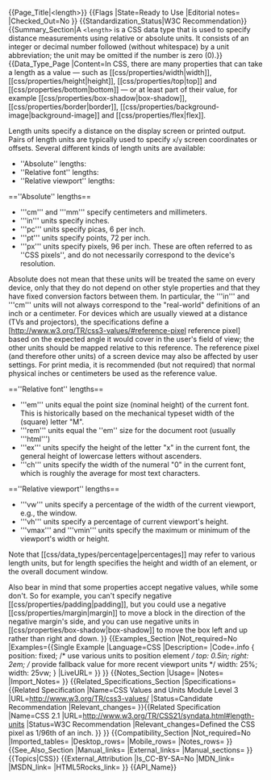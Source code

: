 {{Page_Title|&lt;length&gt;}}
{{Flags
|State=Ready to Use
|Editorial notes=
|Checked_Out=No
}}
{{Standardization_Status|W3C Recommendation}}
{{Summary_Section|A <code>&lt;length></code> is a CSS data type that is used to specify distance measurements using relative or absolute units.  It consists of an integer or decimal number followed (without whitespace) by a unit abbreviation; the unit may be omitted if the number is zero (0).}}
{{Data_Type_Page
|Content=In CSS, there are many properties that can take a length as a value — such as [[css/properties/width|width]], [[css/properties/height|height]], [[css/properties/top|top]] and [[css/properties/bottom|bottom]] — or at least part of their value, for example [[css/properties/box-shadow|box-shadow]], [[css/properties/border|border]], [[css/properties/background-image|background-image]] and [[css/properties/flex|flex]].

Length units specify a distance on the display screen or printed output. Pairs of length units are typically used to specify <code>x</code>/<code>y</code> screen coordinates or offsets.  Several different kinds of length
units are available:
* ''Absolute'' lengths:
* ''Relative font'' lengths:
* ''Relative viewport'' lengths:

==''Absolute'' lengths==
* '''cm''' and '''mm''' specify centimeters and millimeters.
* '''in''' units specify inches.
* '''pc''' units specify picas, 6 per inch.
* '''pt''' units specify points, 72 per inch.
* '''px''' units specify pixels, 96 per inch. These are often referred to as ''CSS pixels'', and do not necessarily correspond to the device's resolution.

Absolute does not mean that these units will be treated the same on every device, only that they do not depend on other style properties and that they have fixed conversion factors between them.  In particular, the '''in''' and '''cm''' units will not always correspond to the "real-world" definitions of an inch or a centimeter.  For devices which are usually viewed at a distance (TVs and projectors), the specifications define a [http://www.w3.org/TR/css3-values/#reference-pixel reference pixel] based on the expected angle it would cover in the user's field of view; the other units should be mapped relative to this reference.  The reference pixel (and therefore other units) of a screen device may also be affected by user settings.   For print media, it is recommended (but not required) that normal physical inches or centimeters be used as the reference value.

==''Relative font'' lengths==
* '''em''' units equal the point size (nominal height) of the current font.  This is historically based on the mechanical typeset width of the (square) letter "M".
* '''rem''' units equal the ''em'' size for the document root (usually '''html''')
* '''ex''' units specify the height of the letter "x" in the current font, the general height of lowercase letters without ascenders.
* '''ch''' units specify the width of the numeral "0" in the current font, which is roughly the average for most text characters.

==''Relative viewport'' lengths==
* '''vw''' units specify a percentage of the width of the current viewport, e.g., the window.
* '''vh''' units specify a percentage of current viewport's height.
* '''vmax''' and '''vmin''' units specify the maximum or minimum of the viewport's width or height.

Note that [[css/data_types/percentage|percentages]] may refer to various length units, but for length specifies the height and width of an element, or the overall document window.

Also bear in mind that some properties accept negative values, while some don't. So for example, you can't specify negative [[css/properties/padding|padding]], but you could use a negative [[css/properties/margin|margin]] to move a block in the direction of the negative margin's side, and you can use negative units in [[css/properties/box-shadow|box-shadow]] to move the box left and up rather than right and down.
}}
{{Examples_Section
|Not_required=No
|Examples={{Single Example
|Language=CSS
|Description=
|Code=.info {
    position: fixed;
    /* use various units to position element */
    top: 0.5in;
    right: 2em;
    /* provide fallback value for more recent viewport units */
    width: 25%;
    width: 25vw;
}
|LiveURL=
}}
}}
{{Notes_Section
|Usage=
|Notes=
|Import_Notes=
}}
{{Related_Specifications_Section
|Specifications={{Related Specification
|Name=CSS Values and Units Module Level 3
|URL=http://www.w3.org/TR/css3-values/
|Status=Candidate Recommendation
|Relevant_changes=
}}{{Related Specification
|Name=CSS 2.1
|URL=http://www.w3.org/TR/CSS21/syndata.html#length-units
|Status=W3C Recommendation
|Relevant_changes=Defined the CSS pixel as 1/96th of an inch.
}}
}}
{{Compatibility_Section
|Not_required=No
|Imported_tables=
|Desktop_rows=
|Mobile_rows=
|Notes_rows=
}}
{{See_Also_Section
|Manual_links=
|External_links=
|Manual_sections=
}}
{{Topics|CSS}}
{{External_Attribution
|Is_CC-BY-SA=No
|MDN_link=
|MSDN_link=
|HTML5Rocks_link=
}}
{{API_Name}}